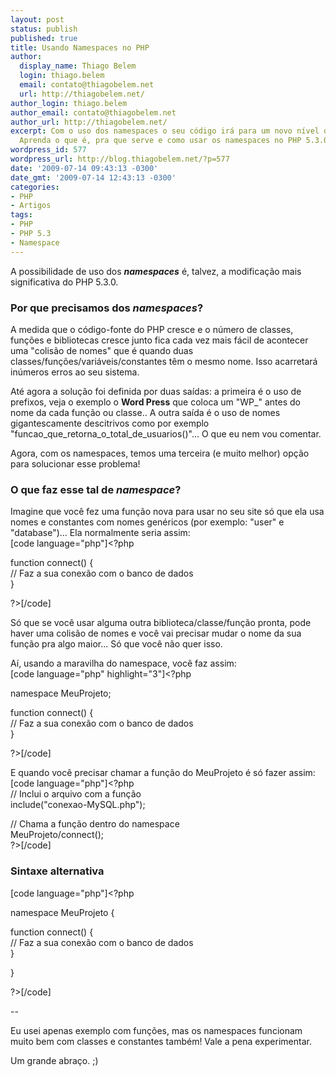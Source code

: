 ```yaml
---
layout: post
status: publish
published: true
title: Usando Namespaces no PHP
author:
  display_name: Thiago Belem
  login: thiago.belem
  email: contato@thiagobelem.net
  url: http://thiagobelem.net/
author_login: thiago.belem
author_email: contato@thiagobelem.net
author_url: http://thiagobelem.net/
excerpt: Com o uso dos namespaces o seu código irá para um novo nível de organização...
  Aprenda o que é, pra que serve e como usar os namespaces no PHP 5.3.0.
wordpress_id: 577
wordpress_url: http://blog.thiagobelem.net/?p=577
date: '2009-07-14 09:43:13 -0300'
date_gmt: '2009-07-14 12:43:13 -0300'
categories:
- PHP
- Artigos
tags:
- PHP
- PHP 5.3
- Namespace
---
```

<p>A possibilidade de uso dos <em><strong>namespaces</strong></em> é, talvez, a modificação mais significativa do PHP 5.3.0.</p>
<h3>Por que precisamos dos <em>namespaces</em>?</h3>
<p>A medida que o código-fonte do PHP cresce e o número de classes, funções e bibliotecas cresce junto fica cada vez mais fácil de acontecer uma "colisão de nomes" que é quando duas classes/funções/variáveis/constantes têm o mesmo nome. Isso acarretará inúmeros erros ao seu sistema.</p>
<p>Até agora a solução foi definida por duas saídas: a primeira é o uso de prefixos, veja o exemplo o <strong>Word Press</strong> que coloca um "WP_" antes do nome da cada função ou classe.. A outra saída é o uso de nomes gigantescamente descitrivos como por exemplo "funcao_que_retorna_o_total_de_usuarios()"... O que eu nem vou comentar.</p>
<p>Agora, com os namespaces, temos uma terceira (e muito melhor) opção para solucionar esse problema!</p>
<h3>O que faz esse tal de <em>namespace</em>?</h3>
<p>Imagine que você fez uma função nova para usar no seu site só que ela usa nomes e constantes com nomes genéricos (por exemplo: "user" e "database")... Ela normalmente seria assim:<br />
[code language="php"]&lt;?php</p>
<p>function connect() {<br />
	// Faz a sua conexão com o banco de dados<br />
}</p>
<p>?&gt;[/code]</p>
<p>Só que se você usar alguma outra biblioteca/classe/função pronta, pode haver uma colisão de nomes e você vai precisar mudar o nome da sua função pra algo maior... Só que você não quer isso.</p>
<p>Aí, usando a maravilha do namespace, você faz assim:<br />
[code language="php" highlight="3"]&lt;?php</p>
<p>namespace MeuProjeto;</p>
<p>function connect() {<br />
	// Faz a sua conexão com o banco de dados<br />
}</p>
<p>?&gt;[/code]</p>
<p>E quando você precisar chamar a função do MeuProjeto é só fazer assim:<br />
[code language="php"]&lt;?php<br />
	// Inclui o arquivo com a função<br />
	include(&quot;conexao-MySQL.php&quot;);</p>
<p>	// Chama a função dentro do namespace<br />
	MeuProjeto/connect();<br />
?&gt;[/code]</p>
<h3>Sintaxe alternativa</h3>
<p>[code language="php"]&lt;?php</p>
<p>namespace MeuProjeto {</p>
<p>	function connect() {<br />
		// Faz a sua conexão com o banco de dados<br />
	}</p>
<p>}</p>
<p>?&gt;[/code]</p>
<p>--</p>
<p>Eu usei apenas exemplo com funções, mas os namespaces funcionam muito bem com classes e constantes também! Vale a pena experimentar.</p>
<p>Um grande abraço. ;)</p>
